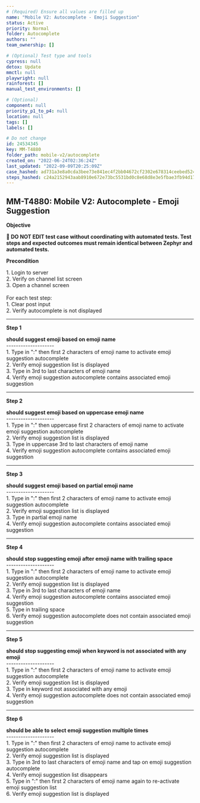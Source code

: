 ```yaml
---
# (Required) Ensure all values are filled up
name: "Mobile V2: Autocomplete - Emoji Suggestion"
status: Active
priority: Normal
folder: Autocomplete
authors: ""
team_ownership: []

# (Optional) Test type and tools
cypress: null
detox: Update
mmctl: null
playwright: null
rainforest: []
manual_test_environments: []

# (Optional)
component: null
priority_p1_to_p4: null
location: null
tags: []
labels: []

# Do not change
id: 24534345
key: MM-T4880
folder_path: mobile-v2/autocomplete
created_on: "2022-06-24T02:36:24Z"
last_updated: "2022-09-09T20:25:09Z"
case_hashed: ad731a3e8a0cda3bee73e841ec4f2bb04672cf2302e678314ceebed52476be146d342eb6e5e7a0007611847c173638b7
steps_hashed: c24a2152943aab8910e672e73bc5531bd0c8e68d8e3e5fbae3fb94d17d094673b928ece35203fe1b9ec337857f4c0541
---
```


## MM-T4880: Mobile V2: Autocomplete - Emoji Suggestion

**Objective**

**🛑 DO NOT EDIT test case without coordinating with automated tests. Test steps and expected outcomes must remain identical between Zephyr and automated tests.**

**Precondition**

1\. Login to server\
2\. Verify on channel list screen\
3\. Open a channel screen\
\
For each test step:\
1\. Clear post input\
2\. Verify autocomplete is not displayed

---

**Step 1**

**should suggest emoji based on emoji name**\
\--------------------\
1\. Type in ":" then first 2 characters of emoji name to activate emoji suggestion autocomplete\
2\. Verify emoji suggestion list is displayed\
3\. Type in 3rd to last characters of emoji name\
4\. Verify emoji suggestion autocomplete contains associated emoji suggestion

---

**Step 2**

**should suggest emoji based on uppercase emoji name**\
\--------------------\
1\. Type in ":" then uppercase first 2 characters of emoji name to activate emoji suggestion autocomplete\
2\. Verify emoji suggestion list is displayed\
3\. Type in uppercase 3rd to last characters of emoji name\
4\. Verify emoji suggestion autocomplete contains associated emoji suggestion

---

**Step 3**

**should suggest emoji based on partial emoji name**\
\--------------------\
1\. Type in ":" then first 2 characters of emoji name to activate emoji suggestion autocomplete\
2\. Verify emoji suggestion list is displayed\
3\. Type in partial emoji name\
4\. Verify emoji suggestion autocomplete contains associated emoji suggestion

---

**Step 4**

**should stop suggesting emoji after emoji name with trailing space**\
\--------------------\
1\. Type in ":" then first 2 characters of emoji name to activate emoji suggestion autocomplete\
2\. Verify emoji suggestion list is displayed\
3\. Type in 3rd to last characters of emoji name\
4\. Verify emoji suggestion autocomplete contains associated emoji suggestion\
5\. Type in trailing space\
6\. Verify emoji suggestion autocomplete does not contain associated emoji suggestion

---

**Step 5**

**should stop suggesting emoji when keyword is not associated with any emoji**\
\--------------------\
1\. Type in ":" then first 2 characters of emoji name to activate emoji suggestion autocomplete\
2\. Verify emoji suggestion list is displayed\
3\. Type in keyword not associated with any emoji\
4\. Verify emoji suggestion autocomplete does not contain associated emoji suggestion

---

**Step 6**

**should be able to select emoji suggestion multiple times**\
\--------------------\
1\. Type in ":" then first 2 characters of emoji name to activate emoji suggestion autocomplete\
2\. Verify emoji suggestion list is displayed\
3\. Type in 3rd to last characters of emoji name and tap on emoji suggestion autocomplete\
4\. Verify emoji suggestion list disappears\
5\. Type in ":" then first 2 characters of emoji name again to re-activate emoji suggestion list\
6\. Verify emoji suggestion list is displayed
